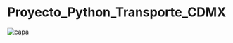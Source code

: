 # Proyecto_Python_Transporte_CDMX
![capa](https://user-images.githubusercontent.com/71915068/110401847-fb291280-803f-11eb-83ee-ad6e9708913a.png)
